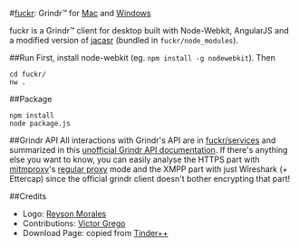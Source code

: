 #[fuckr](http://fuckr.me/): Grindr™ for [Mac](http://fuckr.me/downloads/Fuckr.dmg) and [Windows](http://fuckr.me/downloads/Fuckr.zip)

fuckr is a Grindr™ client for desktop built with Node-Webkit, AngularJS and a modified version of [jacasr](https://github.com/tdebarochez/jacasr) (bundled in `fuckr/node_modules`).

##Run
First, install node-webkit (eg. `npm install -g nodewebkit`). Then

    cd fuckr/
    nw .

##Package

    npm install
    node package.js

##Grindr API
All interactions with Grindr's API are in [fuckr/services](fuckr/services) and summarized in this [unofficial Grindr API documentation](unofficial-grindr-api-documentation.md).
If there's anything else you want to know, you can easily analyse the HTTPS part with [mitmproxy](http://mitmproxy.org/)'s [regular proxy](https://mitmproxy.org/doc/modes.html) mode and the XMPP part with just Wireshark (+ Ettercap) since the official grindr client doesn't bother encrypting that part!

##Credits
- Logo: [Reyson Morales](http://reyson-morales.deviantart.com/)
- Contributions: [Victor Grego](https://github.com/victorgrego)
- Download Page: copied from [Tinder++](https://github.com/mfkp/tinderplusplus)
